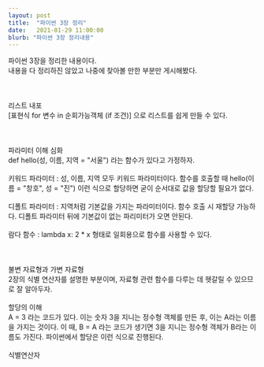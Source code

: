 ```yaml
---
layout: post
title:  "파이썬 3장 정리"
date:   2021-01-29 11:00:00
blurb: "파이썬 3장 정리내용"
---
```

파이썬 3장을 정리한 내용이다.
<br />
내용을 다 정리하진 않았고 나중에 찾아볼 만한 부분만 게시해봤다.
<br />
<br />
<br />
<br />
리스트 내포
<br />
[표현식 for 변수 in 순회가능객체 (if 조건)] 으로 리스트를 쉽게 만들 수 있다.
<br />
<br />
<br />
<br />
파라미터 이해 심화
<br />
def hello(성, 이름, 지역 = "서울") 라는 함수가 있다고 가정하자.
<br />
<br />
키워드 파라미터 : 성, 이름, 지역 모두 키워드 파라미터이다. 함수를 호출할 때 hello(이름 = "창호", 성 = "진") 이런 식으로 할당하면 굳이 순서대로 값을 할당할 필요가 없다.
<br />
<br />
디폴트 파라미터 : 지역처럼 기본값을 가지는 파라미터이다. 함수 호출 시 재할당 가능하다. 디폴트 파라미터 뒤에 기본값이 없는 파리미터가 오면 안된다.
<br />
<br />
람다 함수 : lambda x: 2 * x 형태로 일회용으로 함수를 사용할 수 있다.
<br />
<br />
<br />
<br />
불변 자료형과 가변 자료형
<br />
2장의 식별 연산자를 설명한 부분이며, 자료형 관련 함수를 다루는 데 헷갈릴 수 있으므로 잘 알아두자.
<br />
<br />
할당의 이해
<br />
A = 3 라는 코드가 있다. 이는 숫자 3을 지니는 정수형 객체를 만든 후, 이는 A라는 이름을 가지는 것이다. 이 때, B = A 라는 코드가 생기면 3을 지니는 정수형 객체가 B라는 이름도 가진다. 파이썬에서 할당은 이런 식으로 진행된다.
<br />
<br />
식별연산자

